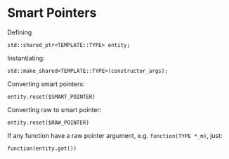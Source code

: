 # Smart Pointers

Defining
```
std::shared_ptr<TEMPLATE::TYPE> entity;
```

Instantiating:

```
std::make_shared<TEMPLATE::TYPE>(constructor_args);
```

Converting smart pointers:
```
entity.reset($SMART_POINTER)
```

Converting raw to smart pointer:
```
entity.reset($RAW_POINTER)
```

If any function have a raw pointer argument, e.g. ```function(TYPE *_m)```, just:

```
function(entity.get())
```
